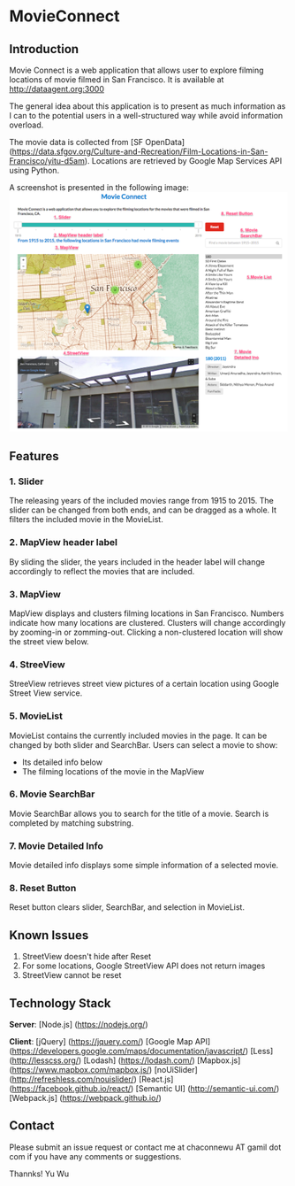 # MovieConnect

## Introduction
Movie Connect is a web application that allows user to explore filming locations
of movie filmed in San Francisco. It is available at http://dataagent.org:3000

The general idea about this application is to present as much information as I can
to the potential users in a well-structured way while avoid information overload.

The movie data is collected from [SF OpenData] (https://data.sfgov.org/Culture-and-Recreation/Film-Locations-in-San-Francisco/yitu-d5am).
Locations are retrieved by Google Map Services API using Python.

A screenshot is presented in the following image:
![Description](https://raw.githubusercontent.com/chaconnewu/MovieConnect/master/intro.png)

## Features
### 1. Slider
The releasing years of the included movies range from 1915 to 2015. The slider can
be changed from both ends, and can be dragged as a whole. It filters the included
movie in the MovieList.

### 2. MapView header label
By sliding the slider, the years included in the header label will change accordingly
to reflect the movies that are included.

### 3. MapView
MapView displays and clusters filming locations in San Francisco. Numbers indicate
how many locations are clustered. Clusters will change accordingly by zooming-in
or zomming-out. Clicking a non-clustered location will show the street view below.

### 4. StreeView
StreeView retrieves street view pictures of a certain location using Google Street
View service.

### 5. MovieList
MovieList contains the currently included movies in the page. It can be changed by
both slider and SearchBar. Users can select a movie to show:
* Its detailed info below
* The filming locations of the movie in the MapView

### 6. Movie SearchBar
Movie SearchBar allows you to search for the title of a movie. Search is completed
by matching substring.

### 7. Movie Detailed Info
Movie detailed info displays some simple information of a selected movie.

### 8. Reset Button
Reset button clears slider, SearchBar, and selection in MovieList.

## Known Issues
1. StreetView doesn't hide after Reset
2. For some locations, Google StreetView API does not return images
3. StreetView cannot be reset

## Technology Stack
**Server**:
[Node.js] (https://nodejs.org/)

**Client**:
[jQuery] (https://jquery.com/)
[Google Map API] (https://developers.google.com/maps/documentation/javascript/)
[Less] (http://lesscss.org/)
[Lodash] (https://lodash.com/)
[Mapbox.js] (https://www.mapbox.com/mapbox.js/)
[noUiSlider] (http://refreshless.com/nouislider/)
[React.js] (https://facebook.github.io/react/)
[Semantic UI] (http://semantic-ui.com/)
[Webpack.js] (https://webpack.github.io/)


## Contact
Please submit an issue request or contact me at chaconnewu AT gamil dot com if
you have any comments or suggestions.

Thannks!
Yu Wu
